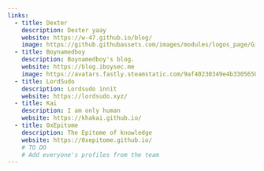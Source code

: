 ```yaml
---
links:
  - title: Dexter
    description: Dexter yaay
    website: https://w-47.github.io/blog/
    image: https://github.githubassets.com/images/modules/logos_page/GitHub-Mark.png
  - title: Boynamedboy
    description: Boynamedboy's blog.
    website: https://blog.iboysec.me
    image: https://avatars.fastly.steamstatic.com/9af40230349e4b3305650a2657039c068122a895_full.jpg
  - title: LordSudo
    description: Lordsudo innit
    website: https://lordsudo.xyz/
  - title: Kai
    description: I am only human
    website: https://khakai.github.io/
  - title: 0xEpitome
    description: The Epitome of knowledge 
    website: https://0xepitome.github.io/
    # TO DO
    # Add everyone's profiles from the team
---
```

